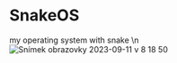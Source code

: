 # SnakeOS
my operating system with snake \n
![Snímek obrazovky 2023-09-11 v 8 18 50](https://github.com/EvolveGames/SnakeOS/assets/104518409/dc24772e-d508-45ea-ba6d-ef779059a867)
